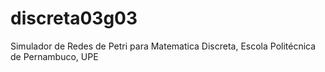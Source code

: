 # discreta03g03
Simulador de Redes de Petri para Matematica Discreta, Escola Politécnica de Pernambuco, UPE
